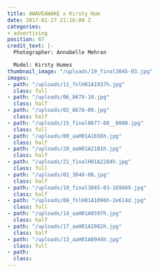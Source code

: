 ```yaml
---
title: AWAVEAWAKE x Kirsty Hum
date: 2017-01-27 21:16:00 Z
categories:
- advertising
position: 67
credit_text: |-
  Photographer: Annabelle Mehran

  Model: Kirsty Humes
thumbnail_image: "/uploads/19_final3045-03.jpg"
images:
- path: "/uploads/11_fnlH01A1937h.jpg"
  class: full
- path: "/uploads/06_8679-10.jpg"
  class: half
- path: "/uploads/02_8678-09.jpg"
  class: half
- path: "/uploads/15_final8677-08__0000.jpg"
  class: full
- path: "/uploads/00_aaH01A1656h.jpg"
  class: half
- path: "/uploads/20_aaH01A2181h.jpg"
  class: half
- path: "/uploads/21_finalH01A2284h.jpg"
  class: full
- path: "/uploads/01_3040-08.jpg"
  class: half
- path: "/uploads/19_final3045-03-169d49.jpg"
  class: half
- path: "/uploads/08_fnlH01A1096h-2e614d.jpg"
  class: full
- path: "/uploads/14_aaH01A0597h.jpg"
  class: half
- path: "/uploads/17_aaH01A2082h.jpg"
  class: half
- path: "/uploads/13_aaH01A0944h.jpg"
  class: full
- path: 
  class: 
---
```


